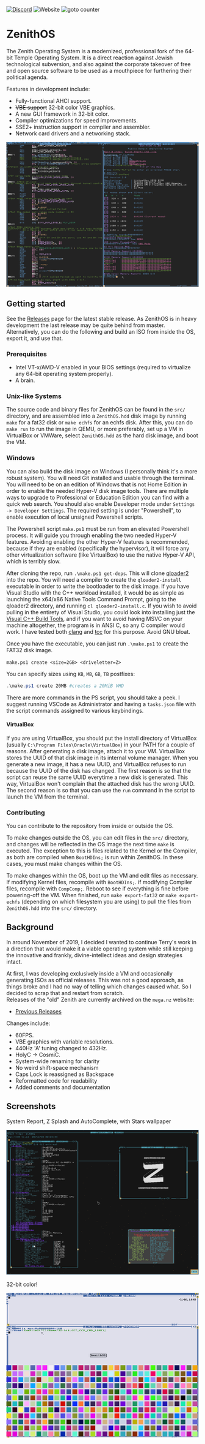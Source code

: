 <a href="https://discord.gg/kkNuhNn"><img alt="Discord" src="https://img.shields.io/discord/661062825027829770?style=flat-square"></a>
![Website](https://img.shields.io/website?down_color=lightgray&down_message=offline&style=flat-square&up_color=green&up_message=online&url=https%3A%2F%2Fzenithos.org)
![goto counter](https://img.shields.io/github/search/VoidNV/ZenithOS/goto?style=flat-square)
# ZenithOS

The Zenith Operating System is a modernized, professional fork of the 64-bit Temple Operating System. It is a direct reaction against Jewish technological subversion, and also against the corporate takeover of free and open source software to be used as a mouthpiece for furthering their political agenda.

Features in development include:
  - Fully-functional AHCI support.
  - ~~VBE support~~ 32-bit color VBE graphics.
  - A new GUI framework in 32-bit color.
  - Compiler optimizations for speed improvements.
  - SSE2+ instruction support in compiler and assembler.
  - Network card drivers and a networking stack.

![](/screenshots/screenshot2.png)

## Getting started

See the [Releases](https://github.com/VoidNV/ZenithOS/releases) page for the latest stable release. As ZenithOS is in heavy development the last release may be quite behind from master. Alternatively, you can do the following and build an ISO from inside the OS, export it, and use that.

### Prerequisites

- Intel VT-x/AMD-V enabled in your BIOS settings (required to virtualize any 64-bit operating system properly).
- A brain.

### Unix-like Systems

The source code and binary files for ZenithOS can be found in the `src/` directory, and are assembled into a `ZenithOS.hdd` disk image by running `make` for a fat32 disk or `make echfs` for an echfs disk. After this, you can do `make run` to run the image in QEMU, or more preferably, set up a VM in VirtualBox or VMWare, select `ZenithOS.hdd` as the hard disk image, and boot the VM.

### Windows
You can also build the disk image on Windows (I personally think it's a more robust system). You will need Git installed and usable through the terminal. You will need to be on an edition of Windows that is not Home Edition in order to enable the needed Hyper-V disk image tools. There are multiple ways to upgrade to Professional or Education Edition you can find with a quick web search. You should also enable Developer mode under `Settings -> Developer Settings`. The required setting is under "Powershell", to enable execution of local unsigned Powershell scripts.

The Powershell script `make.ps1` must be run from an elevated Powershell process. It will guide you through enabling the two needed Hyper-V features. Avoiding enabling the other Hyper-V features is recommended, because if they are enabled (specifically the hypervisor), it will force any other virtualization software (like VirtualBox) to use the native Hyper-V API, which is terribly slow.

After cloning the repo, run `.\make.ps1 get-deps`. This will clone [qloader2](https://github.com/qloader2/qloader2) into the repo. You will need a compiler to create the `qloader2-install` executable in order to write the bootloader to the disk image. If you have Visual Studio with the C++ workload installed, it would be as simple as launching the x64/x86 Native Tools Command Prompt, going to the qloader2 directory, and running `cl qloader2-install.c`. If you wish to avoid pulling in the entirety of Visual Studio, you could look into installing just the [Visual C++ Build Tools](https://visualstudio.microsoft.com/visual-cpp-build-tools/), and if you want to avoid having MSVC on your machine altogether, the program is in ANSI C, so any C compiler would work. I have tested both [clang](https://releases.llvm.org/download.html) and [tcc](https://bellard.org/tcc/) for this purpose. Avoid GNU bloat.

 Once you have the executable, you can just run `.\make.ps1` to create the FAT32 disk image.
 
 ```make.ps1 create <size=2GB> <driveletter=Z>```

 You can specify sizes using `KB`, `MB`, `GB`, `TB` postfixes:

 ```powershell
 .\make.ps1 create 20MB #creates a 20MiB VHD
 ```

 There are more commands in the PS script, you should take a peek. I suggest running VSCode as Administrator and having a `tasks.json` file with the script commands assigned to various keybindings.

#### VirtualBox

If you are using VirtualBox, you should put the install directory of VirtualBox (usually `C:\Program Files\Oracle\VirtualBox`) in your PATH for a couple of reasons. After generating a disk image, attach it to your VM. 
VirtualBox stores the UUID of that disk image in its internal volume manager. When you generate a new image, it has a new UUID, and VirtualBox refuses to run because the UUID of the disk has changed. The first reason is so that the script can reuse the same UUID everytime a new disk is generated. This way, VirtualBox won't complain that the attached disk has the wrong UUID. The second reason is so that you can use the `run` command in the script to launch the VM from the terminal.

### Contributing

You can contribute to the repository from inside or outside the OS.

To make changes outside the OS, you can edit files in the `src/` directory, and changes will be reflected in the OS image the next time `make` is executed. The exception to this is files related to the Kernel or the Compiler, as both are compiled when `BootHDIns;` is run within ZenithOS. In these cases, you must make changes within the OS.

To make changes within the OS, boot up the VM and edit files as necessary. If modifying Kernel files, recompile with `BootHDIns;`. if modifying Compiler files, recompile with `CompComp;`. Reboot to see if everything is fine before powering-off the VM. When finished, run `make export-fat32` or `make export-echfs` (depending on which filesystem you are using) to pull the files from `ZenithOS.hdd` into the `src/` directory.

## Background

In around November of 2019, I decided I wanted to continue Terry's work in a direction that would make it a viable operating system while still keeping the innovative and frankly, divine-intellect ideas and design strategies intact.

At first, I was developing exclusively inside a VM and occasionally generating ISOs as official releases. This was not a good approach, as things broke and I had no way of telling which changes caused what. So I decided to scrap that and restart from scratch.\
Releases of the "old" Zenith are currently archived on the `mega.nz` website:
  - [Previous Releases](https://mega.nz/#F!ZIEGmSRQ!qvL6Wk6THzE-dazkfT6N3Q)

Changes include:
  - 60FPS.
  - VBE graphics with variable resolutions.
  - 440Hz 'A' tuning changed to 432Hz.
  - HolyC -> CosmiC.
  - System-wide renaming for clarity
  - No weird shift-space mechanism
  - Caps Lock is reassigned as Backspace
  - Reformatted code for readability
  - Added comments and documentation

## Screenshots

System Report, Z Splash and AutoComplete, with Stars wallpaper

![](/screenshots/screenshot3.png)

32-bit color!

![](/screenshots/screenshot1.png)
